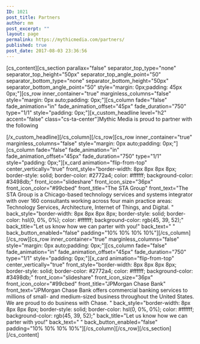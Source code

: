 ```yaml
---
ID: 1021
post_title: Partners
author: mm
post_excerpt: ""
layout: page
permalink: https://mythicmedia.com/partners/
published: true
post_date: 2017-08-03 23:36:56
---
```

[cs_content][cs_section parallax="false" separator_top_type="none" separator_top_height="50px" separator_top_angle_point="50" separator_bottom_type="none" separator_bottom_height="50px" separator_bottom_angle_point="50" style="margin: 0px;padding: 45px 0px;"][cs_row inner_container="true" marginless_columns="false" style="margin: 0px auto;padding: 0px;"][cs_column fade="false" fade_animation="in" fade_animation_offset="45px" fade_duration="750" type="1/1" style="padding: 0px;"][x_custom_headline level="h2"  accent="false" class="cs-ta-center"]Mythic Media is proud to partner with the following

[/x_custom_headline][/cs_column][/cs_row][cs_row inner_container="true" marginless_columns="false" style="margin: 0px auto;padding: 0px;"][cs_column fade="false" fade_animation="in" fade_animation_offset="45px" fade_duration="750" type="1/1" style="padding: 0px;"][x_card animation="flip-from-top" center_vertically="true" front_style="border-width: 8px 8px 8px 8px; border-style: solid; border-color: #2772a4; color: #ffffff; background-color: #3498db;" front_icon="slideshare" front_icon_size="36px" front_icon_color="#99cbed" front_title="The STA Group" front_text="The STA Group is a Chicago-based technology services and systems integrator with over 160 consultants working across four main practice areas: Technology Services, Architecture, Internet of Things, and Digital. " back_style="border-width: 8px 8px 8px 8px; border-style: solid; border-color: hsl(0, 0%, 0%); color: #ffffff; background-color: rgb(45, 39, 52);" back_title="Let us know how we can parter with you!" back_text=" "  back_button_enabled="false" padding="10% 10% 10% 10%"][/cs_column][/cs_row][cs_row inner_container="true" marginless_columns="false" style="margin: 0px auto;padding: 0px;"][cs_column fade="false" fade_animation="in" fade_animation_offset="45px" fade_duration="750" type="1/1" style="padding: 0px;"][x_card animation="flip-from-top" center_vertically="true" front_style="border-width: 8px 8px 8px 8px; border-style: solid; border-color: #2772a4; color: #ffffff; background-color: #3498db;" front_icon="slideshare" front_icon_size="36px" front_icon_color="#99cbed" front_title="JPMorgan Chase Bank" front_text="JPMorgan Chase Bank offers commercial banking services to millions of small- and medium-sized business throughout the United States.  We are proud to do business with Chase. " back_style="border-width: 8px 8px 8px 8px; border-style: solid; border-color: hsl(0, 0%, 0%); color: #ffffff; background-color: rgb(45, 39, 52);" back_title="Let us know how we can parter with you!" back_text=" "  back_button_enabled="false" padding="10% 10% 10% 10%"][/cs_column][/cs_row][/cs_section][/cs_content]
